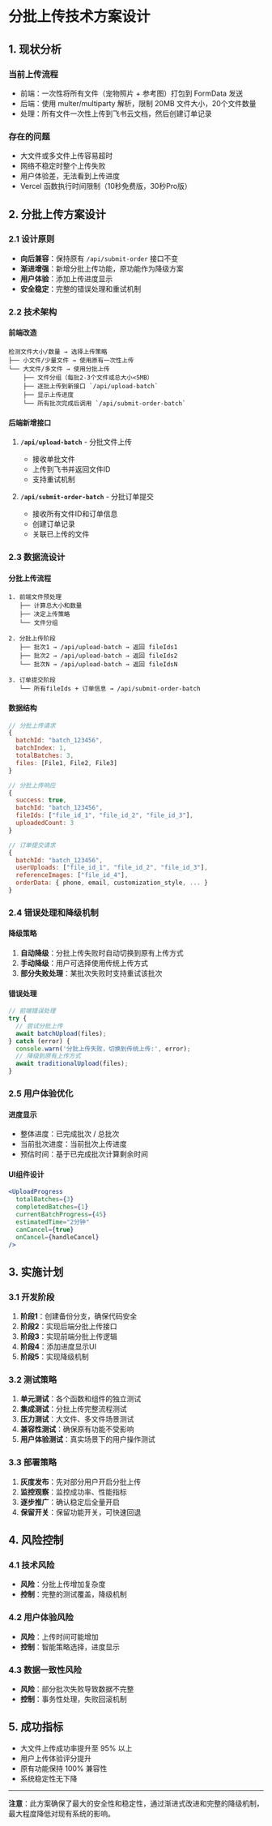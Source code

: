 # 分批上传技术方案设计

## 1. 现状分析

### 当前上传流程
- 前端：一次性将所有文件（宠物照片 + 参考图）打包到 FormData 发送
- 后端：使用 multer/multiparty 解析，限制 20MB 文件大小，20个文件数量
- 处理：所有文件一次性上传到飞书云文档，然后创建订单记录

### 存在的问题
- 大文件或多文件上传容易超时
- 网络不稳定时整个上传失败
- 用户体验差，无法看到上传进度
- Vercel 函数执行时间限制（10秒免费版，30秒Pro版）

## 2. 分批上传方案设计

### 2.1 设计原则
- **向后兼容**：保持原有 `/api/submit-order` 接口不变
- **渐进增强**：新增分批上传功能，原功能作为降级方案
- **用户体验**：添加上传进度显示
- **安全稳定**：完整的错误处理和重试机制

### 2.2 技术架构

#### 前端改造
```
检测文件大小/数量 → 选择上传策略
├── 小文件/少量文件 → 使用原有一次性上传
└── 大文件/多文件 → 使用分批上传
    ├── 文件分组（每批2-3个文件或总大小<5MB）
    ├── 逐批上传到新接口 `/api/upload-batch`
    ├── 显示上传进度
    └── 所有批次完成后调用 `/api/submit-order-batch`
```

#### 后端新增接口
1. **`/api/upload-batch`** - 分批文件上传
   - 接收单批文件
   - 上传到飞书并返回文件ID
   - 支持重试机制

2. **`/api/submit-order-batch`** - 分批订单提交
   - 接收所有文件ID和订单信息
   - 创建订单记录
   - 关联已上传的文件

### 2.3 数据流设计

#### 分批上传流程
```
1. 前端文件预处理
   ├── 计算总大小和数量
   ├── 决定上传策略
   └── 文件分组

2. 分批上传阶段
   ├── 批次1 → /api/upload-batch → 返回 fileIds1
   ├── 批次2 → /api/upload-batch → 返回 fileIds2
   └── 批次N → /api/upload-batch → 返回 fileIdsN

3. 订单提交阶段
   └── 所有fileIds + 订单信息 → /api/submit-order-batch
```

#### 数据结构
```javascript
// 分批上传请求
{
  batchId: "batch_123456",
  batchIndex: 1,
  totalBatches: 3,
  files: [File1, File2, File3]
}

// 分批上传响应
{
  success: true,
  batchId: "batch_123456",
  fileIds: ["file_id_1", "file_id_2", "file_id_3"],
  uploadedCount: 3
}

// 订单提交请求
{
  batchId: "batch_123456",
  userUploads: ["file_id_1", "file_id_2", "file_id_3"],
  referenceImages: ["file_id_4"],
  orderData: { phone, email, customization_style, ... }
}
```

### 2.4 错误处理和降级机制

#### 降级策略
1. **自动降级**：分批上传失败时自动切换到原有上传方式
2. **手动降级**：用户可选择使用传统上传方式
3. **部分失败处理**：某批次失败时支持重试该批次

#### 错误处理
```javascript
// 前端错误处理
try {
  // 尝试分批上传
  await batchUpload(files);
} catch (error) {
  console.warn('分批上传失败，切换到传统上传:', error);
  // 降级到原有上传方式
  await traditionalUpload(files);
}
```

### 2.5 用户体验优化

#### 进度显示
- 整体进度：已完成批次 / 总批次
- 当前批次进度：当前批次上传进度
- 预估时间：基于已完成批次计算剩余时间

#### UI组件设计
```jsx
<UploadProgress 
  totalBatches={3}
  completedBatches={1}
  currentBatchProgress={45}
  estimatedTime="2分钟"
  canCancel={true}
  onCancel={handleCancel}
/>
```

## 3. 实施计划

### 3.1 开发阶段
1. **阶段1**：创建备份分支，确保代码安全
2. **阶段2**：实现后端分批上传接口
3. **阶段3**：实现前端分批上传逻辑
4. **阶段4**：添加进度显示UI
5. **阶段5**：实现降级机制

### 3.2 测试策略
1. **单元测试**：各个函数和组件的独立测试
2. **集成测试**：分批上传完整流程测试
3. **压力测试**：大文件、多文件场景测试
4. **兼容性测试**：确保原有功能不受影响
5. **用户体验测试**：真实场景下的用户操作测试

### 3.3 部署策略
1. **灰度发布**：先对部分用户开启分批上传
2. **监控观察**：监控成功率、性能指标
3. **逐步推广**：确认稳定后全量开启
4. **保留开关**：保留功能开关，可快速回退

## 4. 风险控制

### 4.1 技术风险
- **风险**：分批上传增加复杂度
- **控制**：完整的测试覆盖，降级机制

### 4.2 用户体验风险
- **风险**：上传时间可能增加
- **控制**：智能策略选择，进度显示

### 4.3 数据一致性风险
- **风险**：部分批次失败导致数据不完整
- **控制**：事务性处理，失败回滚机制

## 5. 成功指标

- 大文件上传成功率提升至 95% 以上
- 用户上传体验评分提升
- 原有功能保持 100% 兼容性
- 系统稳定性无下降

---

**注意**：此方案确保了最大的安全性和稳定性，通过渐进式改进和完整的降级机制，最大程度降低对现有系统的影响。